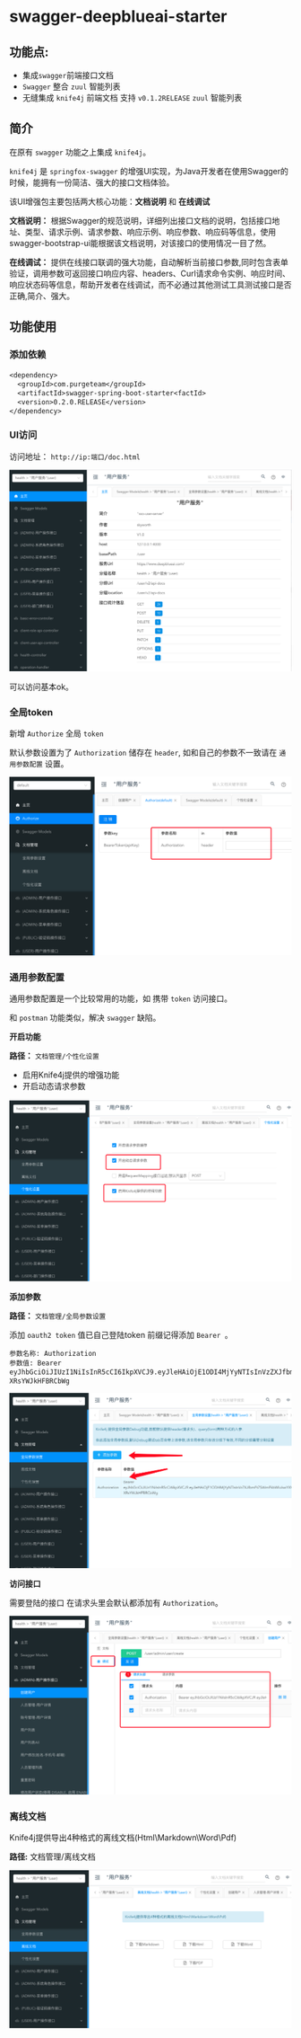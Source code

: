 # swagger-deepblueai-starter
## 功能点:
- 集成`swagger`前端接口文档
- `Swagger` 整合 `zuul` 智能列表
- 无缝集成 `knife4j` 前端文档 支持 `v0.1.2RELEASE` `zuul` 智能列表

## 简介

在原有 `swagger` 功能之上集成 `knife4j`。

`knife4j` 是 `springfox-swagger` 的增强UI实现，为Java开发者在使用Swagger的时候，能拥有一份简洁、强大的接口文档体验。

该UI增强包主要包括两大核心功能：**文档说明** 和 **在线调试**

**文档说明：** 根据Swagger的规范说明，详细列出接口文档的说明，包括接口地址、类型、请求示例、请求参数、响应示例、响应参数、响应码等信息，使用swagger-bootstrap-ui能根据该文档说明，对该接口的使用情况一目了然。

**在线调试：** 提供在线接口联调的强大功能，自动解析当前接口参数,同时包含表单验证，调用参数可返回接口响应内容、headers、Curl请求命令实例、响应时间、响应状态码等信息，帮助开发者在线调试，而不必通过其他测试工具测试接口是否正确,简介、强大。

## 功能使用

### 添加依赖

```
<dependency>
  <groupId>com.purgeteam</groupId>
  <artifactId>swagger-spring-boot-starter<factId>
  <version>0.2.0.RELEASE</version>
</dependency>
```

### UI访问

访问地址： `http://ip:端口/doc.html`

![image.png](https://raw.githubusercontent.com/purgeyao/purgeyao.github.io/master/img/blog/other/knife4j/knife4j-home.png)

可以访问基本ok。

### 全局token

新增 `Authorize` 全局 `token`

默认参数设置为了 `Authorization` 储存在 `header`, 如和自己的参数不一致请在 `通用参数配置` 设置。

![knife4j-token.png](https://raw.githubusercontent.com/purgeyao/purgeyao.github.io/master/img/blog/other/knife4j/knife4j-token.png)

### 通用参数配置

通用参数配置是一个比较常用的功能，如 携带 `token` 访问接口。

和 `postman` 功能类似，解决 `swagger` 缺陷。 

**开启功能**

**路径：**  `文档管理/个性化设置`

- 启用Knife4j提供的增强功能
- 开启动态请求参数

![image.png](https://raw.githubusercontent.com/purgeyao/purgeyao.github.io/master/img/blog/other/knife4j/knife4j-function.png)

**添加参数**

**路径：**  `文档管理/全局参数设置`

添加 `oauth2 token` 值已自己登陆token 前缀记得添加 `Bearer `。

```
参数名称: Authorization
参数值: Bearer eyJhbGciOiJIUzI1NiIsInR5cCI6IkpXVCJ9.eyJleHAiOjE1ODI4MjYyNTIsInVzZXJfbmFtZSI6ImFkbWluIiwiYXV0aG9yaXRpZXMiOlsiUk9MRV9KSUFPU0UxIiwiUk9MRV9NRU1CRVJTIl0sImp0aSI6IjA3YWZjMDVhLWU3NjYtNDMxOC1iZGRmLWJkMWU4NTExOWU5MiIsImNsaWVudF9pZCI6InNzby1hdXRoLXNlcnZlciIsInNjb3BlIjpbInNlcnZlciJdfQ.LFMcZTXb0g4xTzRo8kVAwBbXe12-XRsYWJkHFBRCbWg
```

![image.png](https://raw.githubusercontent.com/purgeyao/purgeyao.github.io/master/img/blog/other/knife4j/knife4j-parameter.png)

**访问接口**

需要登陆的接口 在请求头里会默认都添加有 `Authorization`。

![image.png](https://raw.githubusercontent.com/purgeyao/purgeyao.github.io/master/img/blog/other/knife4j/knife4j-user.png)

### 离线文档

Knife4j提供导出4种格式的离线文档(Html\Markdown\Word\Pdf)

**路径:** 文档管理/离线文档

![image.png](https://raw.githubusercontent.com/purgeyao/purgeyao.github.io/master/img/blog/other/knife4j/knife4j-document.png)